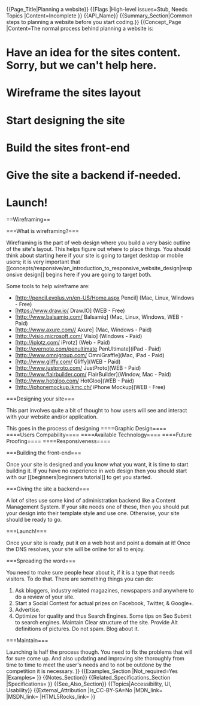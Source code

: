 {{Page_Title|Planning a website}}
{{Flags
|High-level issues=Stub, Needs Topics
|Content=Incomplete
}}
{{API_Name}}
{{Summary_Section|Common steps to planning a website before you start coding.}}
{{Concept_Page
|Content=The normal process behind planning a website is:
# Have an idea for the sites content.  Sorry, but we can't help here.
# Wireframe the sites layout
# Start designing the site
# Build the sites front-end
# Give the site a backend if-needed.
# Launch!

==Wireframing==

===What is wireframing?===

Wireframing is the part of web design where you build a very basic outline of the site's layout.  This helps figure out where to place things.  You should think about starting here if your site is going to target desktop or mobile users; it is very important that [[concepts/responsive/an_introduction_to_responsive_website_design|responsive design]] begins here if you are going to target both.

Some tools to help wireframe are:
* [http://pencil.evolus.vn/en-US/Home.aspx Pencil] (Mac, Linux, Windows - Free)
* [https://www.draw.io/ Draw.IO] (WEB - Free)
* [http://www.balsamiq.com/ Balsamiq] (Mac, Linux, Windows, WEB - Paid)
* [http://www.axure.com// Axure] (Mac, Windows - Paid)
* [http://visio.microsoft.com/ Visio] (Windows - Paid)
* [http://iplotz.com/ iProtz] (Web - Paid)
* [http://evernote.com/penultimate PenUltimate](iPad - Paid)
* [http://www.omnigroup.com/ OmniGraffle](Mac, iPad - Paid)
* [http://www.gliffy.com/ Gliffy](WEB - Paid)
* [http://www.justproto.com/ JustProto](WEB - Paid)
* [http://www.flairbuilder.com/ FlairBuilder](Window, Mac - Paid)
* [http://www.hotgloo.com/ HotGloo](WEB - Paid)
* [http://iphonemockup.lkmc.ch/ iPhone Mockup](WEB - Free)


===Designing your site===

This part involves quite a bit of thought to how users will see and interact with your website and/or application.

This goes in the process of designing
====Graphic Design====
====Users Compability====
====Available Technology====
====Future Proofing====
====Responsiveness====


===Building the front-end===

Once your site is designed and you know what you want, it is time to start building it. If you have no experience in web design then you should start with our [[beginners|beginners tutorial]] to get you started.

===Giving the site a backend===

A lot of sites use some kind of administration backend like a Content Management System.  If your site needs one of these, then you should put your design into their template style and use one.  Otherwise, your site should be ready to go.

===Launch!===

Once your site is ready, put it on a web host and point a domain at it!  Once the DNS resolves, your site will be online for all to enjoy. 

===Spreading the word===

You need to make sure people hear about it, if it is a type that needs visitors. To do that. There are something things you can do:
1. Ask bloggers, industry related magazines, newspapers and anywhere to do a review of your site.
2. Start a Social Contest for actual prizes on Facebook, Twitter, & Google+.
3. Advertise.
4. Optimize for quality and thus Search Engines.
Some tips on Seo
Submit to search engines.
Maintain Clear structure of the site.
Provide Alt definitions of pictures.
Do not spam.
Blog about it. 


===Maintain===

Launching is half the process though. You need to fix the problems that will for sure come up. And also updating and improving site thoroughly from time to time to meet the user's needs and to not be outdone by the competition it is necessary. 
}}
{{Examples_Section
|Not_required=Yes
|Examples=
}}
{{Notes_Section}}
{{Related_Specifications_Section
|Specifications=
}}
{{See_Also_Section}}
{{Topics|Accessibility, UI, Usability}}
{{External_Attribution
|Is_CC-BY-SA=No
|MDN_link=
|MSDN_link=
|HTML5Rocks_link=
}}